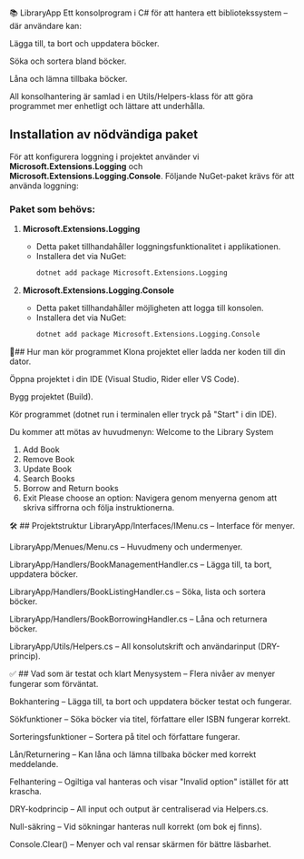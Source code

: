 📚 LibraryApp
Ett konsolprogram i C# för att hantera ett bibliotekssystem – där användare kan:

Lägga till, ta bort och uppdatera böcker.

Söka och sortera bland böcker.

Låna och lämna tillbaka böcker.

All konsolhantering är samlad i en Utils/Helpers-klass för att göra programmet mer enhetligt och lättare att underhålla.
## Installation av nödvändiga paket

För att konfigurera loggning i projektet använder vi **Microsoft.Extensions.Logging** och **Microsoft.Extensions.Logging.Console**. Följande NuGet-paket krävs för att använda loggning:

### Paket som behövs:

1. **Microsoft.Extensions.Logging**
   - Detta paket tillhandahåller loggningsfunktionalitet i applikationen.
   - Installera det via NuGet:
     ```bash
     dotnet add package Microsoft.Extensions.Logging
     ```

2. **Microsoft.Extensions.Logging.Console**
   - Detta paket tillhandahåller möjligheten att logga till konsolen.
   - Installera det via NuGet:
     ```bash
     dotnet add package Microsoft.Extensions.Logging.Console
     ```
     
🚀## Hur man kör programmet
Klona projektet eller ladda ner koden till din dator.

Öppna projektet i din IDE (Visual Studio, Rider eller VS Code).

Bygg projektet (Build).

Kör programmet (dotnet run i terminalen eller tryck på "Start" i din IDE).

Du kommer att mötas av huvudmenyn:
Welcome to the Library System
1. Add Book
2. Remove Book
3. Update Book
4. Search Books
5. Borrow and Return books
0. Exit
Please choose an option:
Navigera genom menyerna genom att skriva siffrorna och följa instruktionerna.

🛠 ## Projektstruktur
LibraryApp/Interfaces/IMenu.cs – Interface för menyer.

LibraryApp/Menues/Menu.cs – Huvudmeny och undermenyer.

LibraryApp/Handlers/BookManagementHandler.cs – Lägga till, ta bort, uppdatera böcker.

LibraryApp/Handlers/BookListingHandler.cs – Söka, lista och sortera böcker.

LibraryApp/Handlers/BookBorrowingHandler.cs – Låna och returnera böcker.

LibraryApp/Utils/Helpers.cs – All konsolutskrift och användarinput (DRY-princip).

✅ ## Vad som är testat och klart
Menysystem – Flera nivåer av menyer fungerar som förväntat.

Bokhantering – Lägga till, ta bort och uppdatera böcker testat och fungerar.

Sökfunktioner – Söka böcker via titel, författare eller ISBN fungerar korrekt.

Sorteringsfunktioner – Sortera på titel och författare fungerar.

Lån/Returnering – Kan låna och lämna tillbaka böcker med korrekt meddelande.

Felhantering – Ogiltiga val hanteras och visar "Invalid option" istället för att krascha.

DRY-kodprincip – All input och output är centraliserad via Helpers.cs.

Null-säkring – Vid sökningar hanteras null korrekt (om bok ej finns).

Console.Clear() – Menyer och val rensar skärmen för bättre läsbarhet.

